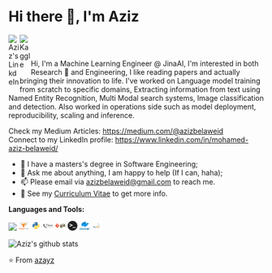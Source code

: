 # Hi there 👋, I'm Aziz

<!--
**azayz/azayz** is a ✨ _special_ ✨ repository because its `README.md` (this file) appears on your GitHub profile.


Here are some ideas to get you started:

- 🔭 I’m currently working on ...
- 🌱 I’m currently learning ...
- 👯 I’m looking to collaborate on ...
- 🤔 I’m looking for help with ...
- 💬 Ask me about ...
- 📫 How to reach me: ...
- 😄 Pronouns: ...
- ⚡ Fun fact: ...
-->

<a href="https://www.linkedin.com/in/mohamed-aziz-belaweid/">
  <img align="left" alt="Aziz's LinkdeIn" width="22px" src="https://cdn.jsdelivr.net/npm/simple-icons@v3/icons/linkedin.svg" />
</a>
<a href="https://www.kaggle.com/aziz69">
  <img align="left" alt="Kaggle" width="22px" src="https://cdn.jsdelivr.net/npm/simple-icons@3.1.0/icons/kaggle.svg" />
</a>

<br />
<br />

Hi, I'm a Machine Learning Engineer @ JinaAI, I'm interested in both Research 🚀 and Engineering, I like reading papers and actually bringing their innovation to life. I've worked on Language model training from scratch to specific domains, Extracting information from text using Named Entity Recognition, Multi Modal search systems, Image classification and detection. Also worked in operations side such as model deployment, reproducibility, scaling and inference.   


Check my Medium Articles: https://medium.com/@azizbelaweid
<br />
Connect to my LinkedIn profile: https://www.linkedin.com/in/mohamed-aziz-belaweid/

- 💼 I have a masters's degree in Software Engineering;
- 💬 Ask me about anything, I am happy to help (If I can, haha);
- 📫 Please email via azizbelaweid@gmail.com to reach me.
- 📝 See my [Curriculum Vitae](https://drive.google.com/file/d/1Azg5eCpFtlMPyU5ChbMJr3xr3Ae49kRG/view?usp=share_link) to get more info.

  


**Languages and Tools:**  

<code><img height="20" src="https://pytorch.org/assets/images/pytorch-logo.png"></code>
<code><img height="20" src="https://raw.githubusercontent.com/github/explore/80688e429a7d4ef2fca1e82350fe8e3517d3494d/topics/tensorflow/tensorflow.png"></code>
<code><img height="20" src="https://raw.githubusercontent.com/github/explore/80688e429a7d4ef2fca1e82350fe8e3517d3494d/topics/python/python.png"></code>
<code><img height="20" src="https://raw.githubusercontent.com/github/explore/80688e429a7d4ef2fca1e82350fe8e3517d3494d/topics/flask/flask.png"></code>
<code><img height="20" src="https://raw.githubusercontent.com/github/explore/80688e429a7d4ef2fca1e82350fe8e3517d3494d/topics/git/git.png"></code>
<code><img height="20" src="https://raw.githubusercontent.com/github/explore/80688e429a7d4ef2fca1e82350fe8e3517d3494d/topics/terminal/terminal.png"></code>
<code><img height="20" src="https://raw.githubusercontent.com/github/explore/80688e429a7d4ef2fca1e82350fe8e3517d3494d/topics/docker/docker.png"></code>
<code><img height="20" src="https://raw.githubusercontent.com/github/explore/80688e429a7d4ef2fca1e82350fe8e3517d3494d/topics/mysql/mysql.png"></code>




![Aziz's github stats](https://github-readme-stats.vercel.app/api?username=azayz&show_icons=true&hide_border=true&theme=dark)

⭐️ From [azayz](https://github.com/azayz)
